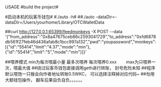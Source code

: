 USAGE
#build the project#

#启动本机的玩客币钱包#
#./auto -h#
##./auto -dataDir=-dataDir=/Users/yourhome/Library/OTCWalletData


##curl http://127.0.0.1:65399/feedmonkeys -X POST --data '{"from_address":"0x8a47675ceb86c2593041729","to_address":"0xfd6878db561f27feb46d436afab8c1bcc997a132","pwd":"youpassword","monkeys":[{"id":"55414","limit":"4.37","mode":"min"},{"id":"55414","limit":"5","mode":"min"}]}'

##喂养模式 min为每次喂最小量 最多次喂养 每次喂养0.xxx
        max为只喂养一次，喂最大值
##绕过玩客币钱包直接调用geth进行转账， 封号危险未知
##程序默认喂饱一只猴会向作者地址转账0.5WKC， 可以选择注释掉对应代码~
##勿用大额钱包操作， 翻车后果自负自负。。。。。。


